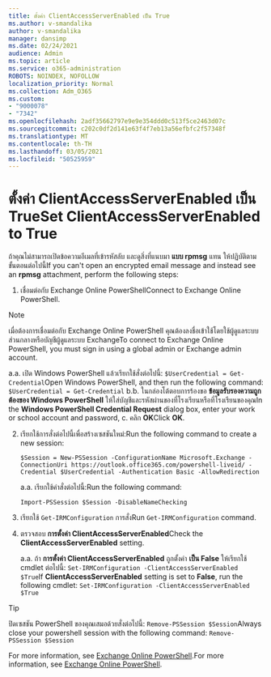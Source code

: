 ```yaml
---
title: ตั้งค่า ClientAccessServerEnabled เป็น True
ms.author: v-smandalika
author: v-smandalika
manager: dansimp
ms.date: 02/24/2021
audience: Admin
ms.topic: article
ms.service: o365-administration
ROBOTS: NOINDEX, NOFOLLOW
localization_priority: Normal
ms.collection: Adm_O365
ms.custom:
- "9000078"
- "7342"
ms.openlocfilehash: 2adf35662797e9e9e354ddd0c513f5ce2463d07c
ms.sourcegitcommit: c202c0df2d141e63f4f7eb13a56efbfc2f57348f
ms.translationtype: MT
ms.contentlocale: th-TH
ms.lasthandoff: 03/05/2021
ms.locfileid: "50525959"
---
```

# <a name="set-clientaccessserverenabled-to-true"></a><span data-ttu-id="a8b6c-102">ตั้งค่า ClientAccessServerEnabled เป็น True</span><span class="sxs-lookup"><span data-stu-id="a8b6c-102">Set ClientAccessServerEnabled to True</span></span>

<span data-ttu-id="a8b6c-103">ถ้าคุณไม่สามารถเปิดข้อความอีเมลที่เข้ารหัสลับ และดูสิ่งที่แนบมา **แบบ rpmsg** แทน ให้ปฏิบัติตามขั้นตอนต่อไปนี้</span><span class="sxs-lookup"><span data-stu-id="a8b6c-103">If you can't open an encrypted email message and instead see an **rpmsg** attachment, perform the following steps:</span></span>

1. <span data-ttu-id="a8b6c-104">เชื่อมต่อกับ Exchange Online PowerShell</span><span class="sxs-lookup"><span data-stu-id="a8b6c-104">Connect to Exchange Online PowerShell.</span></span>

> [!NOTE]
> <span data-ttu-id="a8b6c-105">เมื่อต้องการเชื่อมต่อกับ Exchange Online PowerShell คุณต้องลงชื่อเข้าใช้โดยใช้ผู้ดูแลระบบส่วนกลางหรือบัญชีผู้ดูแลระบบ Exchange</span><span class="sxs-lookup"><span data-stu-id="a8b6c-105">To connect to Exchange Online PowerShell, you must sign in using a global admin or Exchange admin account.</span></span>

   <span data-ttu-id="a8b6c-106">a.</span><span class="sxs-lookup"><span data-stu-id="a8b6c-106">a.</span></span> <span data-ttu-id="a8b6c-107">เปิด Windows PowerShell แล้วเรียกใช้สั่งต่อไปนี้: `$UserCredential = Get-Credential`</span><span class="sxs-lookup"><span data-stu-id="a8b6c-107">Open Windows PowerShell, and then run the following command: `$UserCredential = Get-Credential`</span></span>
<span data-ttu-id="a8b6c-108">b.</span><span class="sxs-lookup"><span data-stu-id="a8b6c-108">b.</span></span> <span data-ttu-id="a8b6c-109">ในกล่องโต้ตอบการร้องขอ **ข้อมูลรับรองความถูกต้องของ Windows PowerShell** ให้ใส่บัญชีและรหัสผ่านของที่โรงเรียนหรือที่โรงเรียนของคุณ</span><span class="sxs-lookup"><span data-stu-id="a8b6c-109">In the **Windows PowerShell Credential Request** dialog box, enter your work or school account and password, c.</span></span> <span data-ttu-id="a8b6c-110">คลิก **OK**</span><span class="sxs-lookup"><span data-stu-id="a8b6c-110">Click **OK**.</span></span> 

2. <span data-ttu-id="a8b6c-111">เรียกใช้การสั่งต่อไปนี้เพื่อสร้างเซสชันใหม่:</span><span class="sxs-lookup"><span data-stu-id="a8b6c-111">Run the following command to create a new session:</span></span>

    `$Session = New-PSSession -ConfigurationName Microsoft.Exchange -ConnectionUri https://outlook.office365.com/powershell-liveid/ -Credential $UserCredential -Authentication Basic -AllowRedirection`

    <span data-ttu-id="a8b6c-112">a.</span><span class="sxs-lookup"><span data-stu-id="a8b6c-112">a.</span></span> <span data-ttu-id="a8b6c-113">เรียกใช้คำสั่งต่อไปนี้:</span><span class="sxs-lookup"><span data-stu-id="a8b6c-113">Run the following command:</span></span>
    
    `Import-PSSession $Session -DisableNameChecking`

3. <span data-ttu-id="a8b6c-114">เรียกใช้ `Get-IRMConfiguration` การสั่ง</span><span class="sxs-lookup"><span data-stu-id="a8b6c-114">Run `Get-IRMConfiguration` command.</span></span>

4. <span data-ttu-id="a8b6c-115">ตรวจสอบ **การตั้งค่า ClientAccessServerEnabled**</span><span class="sxs-lookup"><span data-stu-id="a8b6c-115">Check the **ClientAccessServerEnabled** setting.</span></span> 

    <span data-ttu-id="a8b6c-116">a.</span><span class="sxs-lookup"><span data-stu-id="a8b6c-116">a.</span></span> <span data-ttu-id="a8b6c-117">ถ้า **การตั้งค่า ClientAccessServerEnabled** ถูกตั้งค่า **เป็น False** ให้เรียกใช้ cmdlet ต่อไปนี้: `Set-IRMConfiguration -ClientAccessServerEnabled $True`</span><span class="sxs-lookup"><span data-stu-id="a8b6c-117">If **ClientAccessServerEnabled** setting is set to **False**, run the following cmdlet: `Set-IRMConfiguration -ClientAccessServerEnabled $True`</span></span>

> [!TIP]
> <span data-ttu-id="a8b6c-118">ปิดเซสชัน PowerShell ของคุณเสมอด้วยสั่งต่อไปนี้: `Remove-PSSession $Session`</span><span class="sxs-lookup"><span data-stu-id="a8b6c-118">Always close your powershell session with the following command: `Remove-PSSession $Session`</span></span>

<span data-ttu-id="a8b6c-119">For more information, see [Exchange Online PowerShell](https://docs.microsoft.com/powershell/exchange/connect-to-exchange-online-powershell).</span><span class="sxs-lookup"><span data-stu-id="a8b6c-119">For more information, see [Exchange Online PowerShell](https://docs.microsoft.com/powershell/exchange/connect-to-exchange-online-powershell).</span></span>

